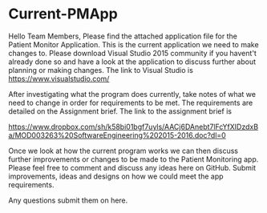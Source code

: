 # Current-PMApp

Hello Team Members, Please find the attached application file for the Patient Monitor Application. This is the current application we need to make changes to. Please download Visual Studio 2015 community if you havent't already done so and have a look at the application to discuss further about planning or making changes. The link to Visual Studio is https://www.visualstudio.com/

After investigating what the program does currently, take notes of what we need to change in order for requirements to be met. The requirements are detailed on the Assignment brief. The link to the assignment brief is

https://www.dropbox.com/sh/k58bi01bgf7uyls/AACj6DAnebt7lFcYfXIDzdxBa/MOD003263%20SoftwareEngineering%202015-2016.doc?dl=0

Once we look at how the current program works we can then discuss further improvements or changes to be made to the Patient Monitoring app. Please feel free to comment and discuss any ideas here on GitHub. Submit improvements, ideas and designs on how we could meet the app requirements.

Any questions submit them on here.
